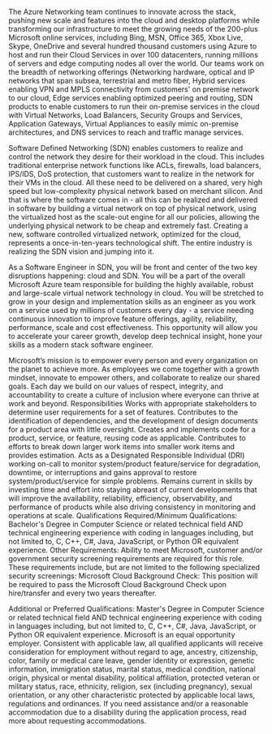 The Azure Networking team continues to innovate across the stack, pushing new scale and features into the cloud and desktop platforms while transforming our infrastructure to meet the growing needs of the 200-plus Microsoft online services, including Bing, MSN, Office 365, Xbox Live, Skype, OneDrive and several hundred thousand customers using Azure to host and run their Cloud Services in over 100 datacenters, running millions of servers and edge computing nodes all over the world. Our teams work on the breadth of networking offerings (Networking hardware, optical and IP networks that span subsea, terrestrial and metro fiber, Hybrid services enabling VPN and MPLS connectivity from customers' on premise network to our cloud, Edge services enabling optimized peering and routing, SDN products to enable customers to run their on-premise services in the cloud with Virtual Networks, Load Balancers, Security Groups and Services, Application Gateways, Virtual Appliances to easily mimic on-premise architectures, and DNS services to reach and traffic manage services.

Software Defined Networking (SDN) enables customers to realize and control the network they desire for their workload in the cloud. This includes traditional enterprise network functions like ACLs, firewalls, load balancers, IPS/IDS, DoS protection, that customers want to realize in the network for their VMs in the cloud. All these need to be delivered on a shared, very high speed but low-complexity physical network based on merchant silicon. And that is where the software comes in - all this can be realized and delivered in software by building a virtual network on top of physical network, using the virtualized host as the scale-out engine for all our policies, allowing the underlying physical network to be cheap and extremely fast. Creating a new, software controlled virtualized network, optimized for the cloud, represents a once-in-ten-years technological shift. The entire industry is realizing the SDN vision and jumping into it.

As a Software Engineer in SDN, you will be front and center of the two key disruptions happening: cloud and SDN. You will be a part of the overall Microsoft Azure team responsible for building the highly available, robust and large-scale virtual network technology in cloud. You will be stretched to grow in your design and implementation skills as an engineer as you work on a service used by millions of customers every day - a service needing continuous innovation to improve feature offerings, agility, reliability, performance, scale and cost effectiveness. This opportunity will allow you to accelerate your career growth, develop deep technical insight, hone your skills as a modern stack software engineer.

Microsoft’s mission is to empower every person and every organization on the planet to achieve more. As employees we come together with a growth mindset, innovate to empower others, and collaborate to realize our shared goals. Each day we build on our values of respect, integrity, and accountability to create a culture of inclusion where everyone can thrive at work and beyond.
Responsibilities
Works with appropriate stakeholders to determine user requirements for a set of features.
Contributes to the identification of dependencies, and the development of design documents for a product area with little oversight.
Creates and implements code for a product, service, or feature, reusing code as applicable.
Contributes to efforts to break down larger work items into smaller work items and provides estimation.
Acts as a Designated Responsible Individual (DRI) working on-call to monitor system/product feature/service for degradation, downtime, or interruptions and gains approval to restore system/product/service for simple problems.
Remains current in skills by investing time and effort into staying abreast of current developments that will improve the availability, reliability, efficiency, observability, and performance of products while also driving consistency in monitoring and operations at scale.
Qualifications
Required/Minimum Qualifications:
Bachelor's Degree in Computer Science or related technical field AND technical engineering experience with coding in languages including, but not limited to, C, C++, C#, Java, JavaScript, or Python
OR equivalent experience.
Other Requirements:
Ability to meet Microsoft, customer and/or government security screening requirements are required for this role. These requirements include, but are not limited to the following specialized security screenings:
Microsoft Cloud Background Check: This position will be required to pass the Microsoft Cloud Background Check upon hire/transfer and every two years thereafter.

Additional or Preferred Qualifications:
Master's Degree in Computer Science or related technical field AND technical engineering experience with coding in languages including, but not limited to, C, C++, C#, Java, JavaScript, or Python
OR equivalent experience.
Microsoft is an equal opportunity employer. Consistent with applicable law, all qualified applicants will receive consideration for employment without regard to age, ancestry, citizenship, color, family or medical care leave, gender identity or expression, genetic information, immigration status, marital status, medical condition, national origin, physical or mental disability, political affiliation, protected veteran or military status, race, ethnicity, religion, sex (including pregnancy), sexual orientation, or any other characteristic protected by applicable local laws, regulations and ordinances. If you need assistance and/or a reasonable accommodation due to a disability during the application process, read more about requesting accommodations.